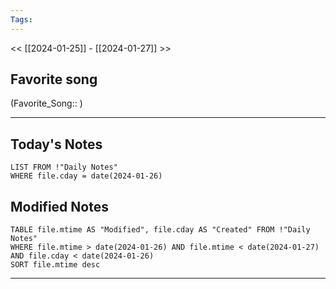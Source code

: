 ```yaml
---
Tags:
---
```

<< [[2024-01-25]] - [[2024-01-27]] >>
## Favorite song
(Favorite_Song:: )

___
## Today's Notes
```dataview
LIST FROM !"Daily Notes"
WHERE file.cday = date(2024-01-26)
```
## Modified Notes
```dataview
TABLE file.mtime AS "Modified", file.cday AS "Created" FROM !"Daily Notes" 
WHERE file.mtime > date(2024-01-26) AND file.mtime < date(2024-01-27) AND file.cday < date(2024-01-26)
SORT file.mtime desc
```
___
